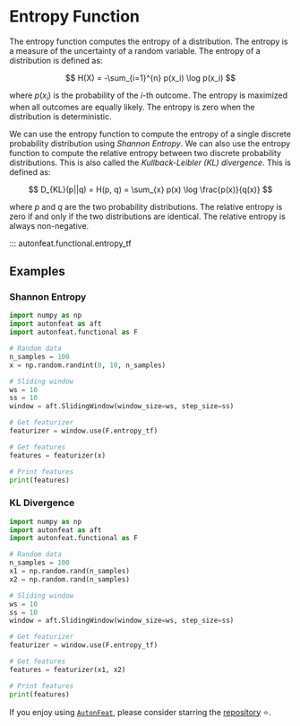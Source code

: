 <!-- 
MIT License

Copyright (c) 2023 Carnegie Mellon University, Auton Lab

Permission is hereby granted, free of charge, to any person obtaining a copy
of this software and associated documentation files (the "Software"), to deal
in the Software without restriction, including without limitation the rights
to use, copy, modify, merge, publish, distribute, sublicense, and/or sell
copies of the Software, and to permit persons to whom the Software is
furnished to do so, subject to the following conditions:

The above copyright notice and this permission notice shall be included in all
copies or substantial portions of the Software.

THE SOFTWARE IS PROVIDED "AS IS", WITHOUT WARRANTY OF ANY KIND, EXPRESS OR
IMPLIED, INCLUDING BUT NOT LIMITED TO THE WARRANTIES OF MERCHANTABILITY,
FITNESS FOR A PARTICULAR PURPOSE AND NONINFRINGEMENT. IN NO EVENT SHALL THE
AUTHORS OR COPYRIGHT HOLDERS BE LIABLE FOR ANY CLAIM, DAMAGES OR OTHER
LIABILITY, WHETHER IN AN ACTION OF CONTRACT, TORT OR OTHERWISE, ARISING FROM,
OUT OF OR IN CONNECTION WITH THE SOFTWARE OR THE USE OR OTHER DEALINGS IN THE
SOFTWARE.
-->

# Entropy Function

The entropy function computes the entropy of a distribution. The entropy is a measure of the uncertainty of a random variable. The entropy of a distribution is defined as:

$$
H(X) = -\sum_{i=1}^{n} p(x_i) \log p(x_i)
$$

where $p(x_i)$ is the probability of the $i$-th outcome. The entropy is maximized when all outcomes are equally likely. The entropy is zero when the distribution is deterministic.

We can use the entropy function to compute the entropy of a single discrete probability distribution using *Shannon Entropy*. We can also use the entropy function to compute the relative entropy between two discrete probability distributions. This is also called the *Kullback-Leibler (KL) divergence*. This is defined as:

$$
D_{KL}(p||q) = H(p, q) = \sum_{x} p(x) \log \frac{p(x)}{q(x)}
$$

where $p$ and $q$ are the two probability distributions. The relative entropy is zero if and only if the two distributions are identical. The relative entropy is always non-negative.

::: autonfeat.functional.entropy_tf
      

## Examples

### Shannon Entropy

```python
import numpy as np
import autonfeat as aft
import autonfeat.functional as F

# Random data
n_samples = 100
x = np.random.randint(0, 10, n_samples)

# Sliding window
ws = 10
ss = 10
window = aft.SlidingWindow(window_size=ws, step_size=ss)

# Get featurizer
featurizer = window.use(F.entropy_tf)

# Get features
features = featurizer(x)

# Print features
print(features)
```

### KL Divergence

```python
import numpy as np
import autonfeat as aft
import autonfeat.functional as F

# Random data
n_samples = 100
x1 = np.random.rand(n_samples)
x2 = np.random.rand(n_samples)

# Sliding window
ws = 10
ss = 10
window = aft.SlidingWindow(window_size=ws, step_size=ss)

# Get featurizer
featurizer = window.use(F.entropy_tf)

# Get features
features = featurizer(x1, x2)

# Print features
print(features)
```

If you enjoy using [`AutonFeat`](../../index.md), please consider starring the [repository](https://github.com/autonlab/AutonFeat) ⭐️.